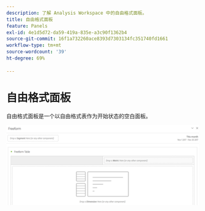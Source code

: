 ```yaml
---
description: 了解 Analysis Workspace 中的自由格式面板。
title: 自由格式面板
feature: Panels
exl-id: 4e1d5d72-da59-419a-835e-a3c90f1362b4
source-git-commit: 16f1a732260ace8393d7303134fc351740fd1661
workflow-type: tm+mt
source-wordcount: '39'
ht-degree: 69%

---
```


# 自由格式面板

自由格式面板是一个以自由格式表作为开始状态的空白面板。

![默认的自由格式面板，显示带有自由格式表的空白面板。](assets/freeform-panel.png)
